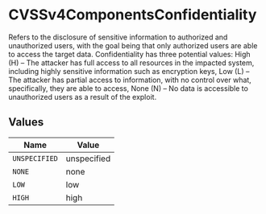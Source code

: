 # CVSSv4ComponentsConfidentiality

Refers to the disclosure of sensitive information to authorized and unauthorized users, with the goal being that only authorized users are able to access the target data. Confidentiality has three potential values: High (H) – The attacker has full access to all resources in the impacted system, including highly sensitive information such as encryption keys, Low (L) – The attacker has partial access to information, with no control over what, specifically, they are able to access, None (N) – No data is accessible to unauthorized users as a result of the exploit.


## Values

| Name          | Value         |
| ------------- | ------------- |
| `UNSPECIFIED` | unspecified   |
| `NONE`        | none          |
| `LOW`         | low           |
| `HIGH`        | high          |